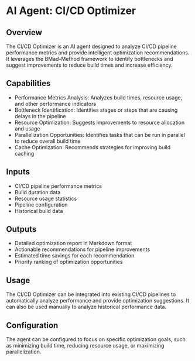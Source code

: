# AI Agent: CI/CD Optimizer

## Overview

The CI/CD Optimizer is an AI agent designed to analyze CI/CD pipeline performance metrics and provide intelligent optimization recommendations. It leverages the BMad-Method framework to identify bottlenecks and suggest improvements to reduce build times and increase efficiency.

## Capabilities

- Performance Metrics Analysis: Analyzes build times, resource usage, and other performance indicators
- Bottleneck Identification: Identifies stages or steps that are causing delays in the pipeline
- Resource Optimization: Suggests improvements to resource allocation and usage
- Parallelization Opportunities: Identifies tasks that can be run in parallel to reduce overall build time
- Cache Optimization: Recommends strategies for improving build caching

## Inputs

- CI/CD pipeline performance metrics
- Build duration data
- Resource usage statistics
- Pipeline configuration
- Historical build data

## Outputs

- Detailed optimization report in Markdown format
- Actionable recommendations for pipeline improvements
- Estimated time savings for each recommendation
- Priority ranking of optimization opportunities

## Usage

The CI/CD Optimizer can be integrated into existing CI/CD pipelines to automatically analyze performance and provide optimization suggestions. It can also be used manually to analyze historical performance data.

## Configuration

The agent can be configured to focus on specific optimization goals, such as minimizing build time, reducing resource usage, or maximizing parallelization.
